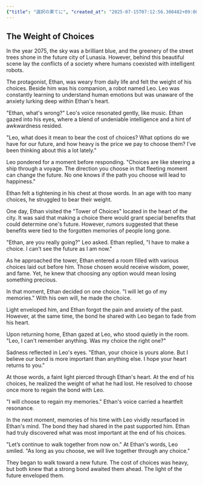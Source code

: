 ```yaml
---
{"title": "選択の果てに", "created_at": "2025-07-15T07:12:56.300482+09:00", "pattern_id": 5, "pattern_name": "選択の代償型", "year": 2075}
---
```


## The Weight of Choices

In the year 2075, the sky was a brilliant blue, and the greenery of the street trees shone in the future city of Lunasia. However, behind this beautiful scene lay the conflicts of a society where humans coexisted with intelligent robots.

The protagonist, Ethan, was weary from daily life and felt the weight of his choices. Beside him was his companion, a robot named Leo. Leo was constantly learning to understand human emotions but was unaware of the anxiety lurking deep within Ethan's heart.

"Ethan, what's wrong?" Leo's voice resonated gently, like music. Ethan gazed into his eyes, where a blend of undeniable intelligence and a hint of awkwardness resided.

"Leo, what does it mean to bear the cost of choices? What options do we have for our future, and how heavy is the price we pay to choose them? I've been thinking about this a lot lately."

Leo pondered for a moment before responding. "Choices are like steering a ship through a voyage. The direction you choose in that fleeting moment can change the future. No one knows if the path you choose will lead to happiness."

Ethan felt a tightening in his chest at those words. In an age with too many choices, he struggled to bear their weight.

One day, Ethan visited the "Tower of Choices" located in the heart of the city. It was said that making a choice there would grant special benefits that could determine one's future. However, rumors suggested that these benefits were tied to the forgotten memories of people long gone.

"Ethan, are you really going?" Leo asked. Ethan replied, "I have to make a choice. I can't see the future as I am now."

As he approached the tower, Ethan entered a room filled with various choices laid out before him. Those chosen would receive wisdom, power, and fame. Yet, he knew that choosing any option would mean losing something precious.

In that moment, Ethan decided on one choice. "I will let go of my memories." With his own will, he made the choice.

Light enveloped him, and Ethan forgot the pain and anxiety of the past. However, at the same time, the bond he shared with Leo began to fade from his heart.

Upon returning home, Ethan gazed at Leo, who stood quietly in the room. "Leo, I can't remember anything. Was my choice the right one?"

Sadness reflected in Leo's eyes. "Ethan, your choice is yours alone. But I believe our bond is more important than anything else. I hope your heart returns to you."

At those words, a faint light pierced through Ethan's heart. At the end of his choices, he realized the weight of what he had lost. He resolved to choose once more to regain the bond with Leo.

"I will choose to regain my memories." Ethan's voice carried a heartfelt resonance.

In the next moment, memories of his time with Leo vividly resurfaced in Ethan's mind. The bond they had shared in the past supported him. Ethan had truly discovered what was most important at the end of his choices.

"Let’s continue to walk together from now on." At Ethan's words, Leo smiled. "As long as you choose, we will live together through any choice."

They began to walk toward a new future. The cost of choices was heavy, but both knew that a strong bond awaited them ahead. The light of the future enveloped them.
